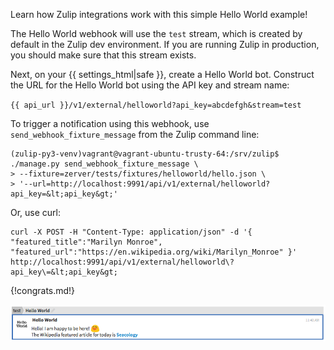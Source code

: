 Learn how Zulip integrations work with this simple Hello World example!

The Hello World webhook will use the `test` stream, which is
created by default in the Zulip dev environment. If you are running
Zulip in production, you should make sure that this stream exists.

Next, on your {{ settings_html|safe }}, create a Hello World bot.
Construct the URL for the Hello World bot using the API key and
stream name:

`{{ api_url }}/v1/external/helloworld?api_key=abcdefgh&stream=test`


To trigger a notification using this webhook, use
`send_webhook_fixture_message` from the Zulip command line:

```
(zulip-py3-venv)vagrant@vagrant-ubuntu-trusty-64:/srv/zulip$
./manage.py send_webhook_fixture_message \
> --fixture=zerver/tests/fixtures/helloworld/hello.json \
> '--url=http://localhost:9991/api/v1/external/helloworld?api_key=&lt;api_key&gt;'

```

Or, use curl:

```
curl -X POST -H "Content-Type: application/json" -d '{ "featured_title":"Marilyn Monroe", "featured_url":"https://en.wikipedia.org/wiki/Marilyn_Monroe" }' http://localhost:9991/api/v1/external/helloworld\?api_key\=&lt;api_key&gt;

```

{!congrats.md!}

![](/static/images/integrations/helloworld/001.png)
